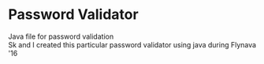 # Password Validator  
Java file for password validation  
Sk and I created this particular password validator using java during Flynava '16
